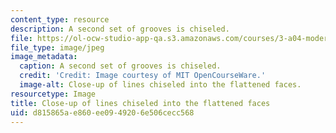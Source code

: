 ```yaml
---
content_type: resource
description: A second set of grooves is chiseled.
file: https://ol-ocw-studio-app-qa.s3.amazonaws.com/courses/3-a04-modern-blacksmithing-and-physical-metallurgy-fall-2008/d815865ae860ee0949206e506cecc568_109.jpg
file_type: image/jpeg
image_metadata:
  caption: A second set of grooves is chiseled.
  credit: 'Credit: Image courtesy of MIT OpenCourseWare.'
  image-alt: Close-up of lines chiseled into the flattened faces.
resourcetype: Image
title: Close-up of lines chiseled into the flattened faces
uid: d815865a-e860-ee09-4920-6e506cecc568
---
```

